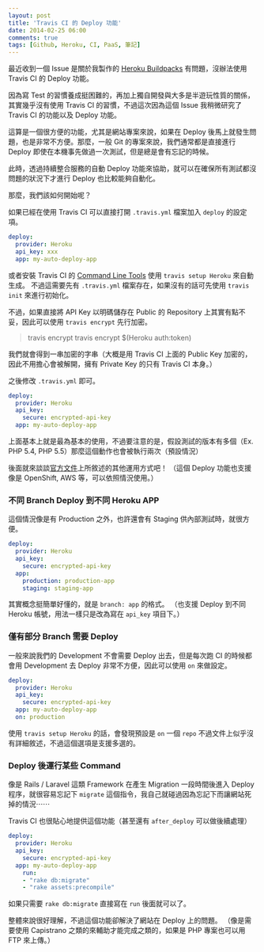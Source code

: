```yaml
---
layout: post
title: 'Travis CI 的 Deploy 功能'
date: 2014-02-25 06:00
comments: true
tags: [Github, Heroku, CI, PaaS, 筆記]
---
```

最近收到一個 Issue 是關於我製作的 [Heroku Buildpacks](https://Github.com/elct9620/Heroku-buildpacks-PHP-with-phalcon) 有問題，沒辦法使用 Travis CI 的 Deploy 功能。

因為寫 Test 的習慣養成挺困難的，再加上獨自開發與大多是半遊玩性質的關係，其實幾乎沒有使用 Travis CI 的習慣，不過這次因為這個 Issue 我稍微研究了 Travis CI 的功能以及 Deploy 功能。

這算是一個很方便的功能，尤其是網站專案來說，如果在 Deploy 後馬上就發生問題，也是非常不方便。那麼，一般 Git 的專案來說，我們通常都是直接進行 Deploy 即使在本機事先做過一次測試，但是總是會有忘記的時候。

此時，透過持續整合服務的自動 Deploy 功能來協助，就可以在確保所有測試都沒問題的狀況下才進行 Deploy 也比較能夠自動化。

<!-- more -->

那麼，我們該如何開始呢？

如果已經在使用 Travis CI 可以直接打開 `.travis.yml` 檔案加入 `deploy` 的設定項。

```yml .travis.yml
deploy:
  provider: Heroku
  api_key: xxx
  app: my-auto-deploy-app
```

或者安裝 Travis CI 的 [Command Line Tools](https://Github.com/travis-ci/travis) 使用 `travis setup Heroku` 來自動生成。
不過這需要先有 `.travis.yml` 檔案存在，如果沒有的話可先使用 `travis init` 來進行初始化。

不過，如果直接將 API Key 以明碼儲存在 Public 的 Repository 上其實有點不妥，因此可以使用 `travis encrypt` 先行加密。

> travis encrypt travis encrypt $(Heroku auth:token)

我們就會得到一串加密的字串（大概是用 Travis CI 上面的 Public Key 加密的，因此不用擔心會被解開，擁有 Private Key 的只有 Travis CI 本身。）

之後修改 `.travis.yml` 即可。

```yml .travis.yml
deploy:
  provider: Heroku
  api_key:
  	secure: encrypted-api-key
  app: my-auto-deploy-app
```

上面基本上就是最為基本的使用，不過要注意的是，假設測試的版本有多個（Ex. PHP 5.4, PHP 5.5）那麼這個動作也會被執行兩次（預設情況）

後面就來談談[官方文件](http://docs.travis-ci.com/user/deployment/Heroku/)上所敘述的其他運用方式吧！
（這個 Deploy 功能也支援像是 OpenShift, AWS 等，可以依照情況使用。）

### 不同 Branch Deploy 到不同 Heroku APP

這個情況像是有 Production 之外，也許還會有 Staging 供內部測試時，就很方便。

```yml .travis.yml
deploy:
  provider: Heroku
  api_key:
  	secure: encrypted-api-key
  app: 
  	production: production-app
    staging: staging-app
```

其實概念挺簡單好懂的，就是 `branch: app` 的格式。
（也支援 Deploy 到不同 Heroku 帳號，用法一樣只是改為寫在 `api_key` 項目下。）

### 僅有部分 Branch 需要 Deploy

一般來說我們的 Development 不會需要 Deploy 出去，但是每次跑 CI 的時候都會用 Development 去 Deploy 非常不方便，因此可以使用 `on` 來做設定。

```yml .travis.yml
deploy:
  provider: Heroku
  api_key:
  	secure: encrypted-api-key
  app: my-auto-deploy-app
  on: production
```

使用 `travis setup Heroku` 的話，會發現預設是 `on` 一個 `repo` 不過文件上似乎沒有詳細敘述，不過這個選項是支援多選的。

### Deploy 後運行某些 Command

像是 Rails / Laravel 這類 Framework 在產生 Migration 一段時間後進入 Deploy 程序，就很容易忘記下 `migrate` 這個指令，我自己就碰過因為忘記下而讓網站死掉的情況⋯⋯

Travis CI 也很貼心地提供這個功能（甚至還有 `after_deploy` 可以做後續處理）

```yml .travis.yml
deploy:
  provider: Heroku
  api_key:
  	secure: encrypted-api-key
  app: my-auto-deploy-app
 	run:
  	- "rake db:migrate"
    - "rake assets:precompile"
```

如果只需要 `rake db:migrate` 直接寫在 `run` 後面就可以了。

整體來說很好理解，不過這個功能卻解決了網站在 Deploy 上的問題。
（像是需要使用 Capistrano 之類的來輔助才能完成之類的，如果是 PHP 專案也可以用 FTP 來上傳。）
